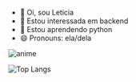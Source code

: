 - 👋 Oi, sou Leticia
- 👀 Estou interessada em backend
- 🌱 Estou aprendendo python
- 😄 Pronouns: ela/dela

![anime](https://github.com/user-attachments/assets/45452e4b-0ae8-4a2c-8904-e3b807f1a325)

![Top Langs](https://github-readme-stats.vercel.app/api/top-langs/?username=lawrencepsd&layout=compact)

